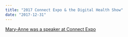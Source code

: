 ```yaml
---
title: "2017 Connect Expo & the Digital Health Show"
date: "2017-12-31"
---
```

[Mary-Anne was a speaker at Connect Expo](http://connectexpo.com.au)
